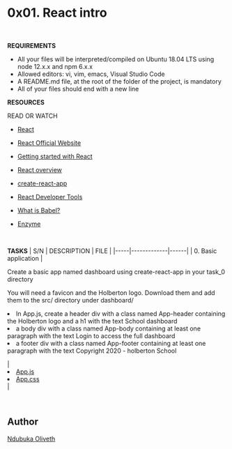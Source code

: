 <h1>0x01. React intro</h1>
<br>


**REQUIREMENTS**
- All your files will be interpreted/compiled on Ubuntu 18.04 LTS using node 12.x.x and npm 6.x.x
- Allowed editors: vi, vim, emacs, Visual Studio Code
- A README.md file, at the root of the folder of the project, is mandatory
- All of your files should end with a new line

**RESOURCES**

READ OR WATCH
- [React](https://intranet.alxswe.com/concepts/547)

- [React Official Website](https://reactjs.org/)

- [Getting started with React](https://www.taniarascia.com/getting-started-with-react/)

- [React overview](https://reactjs.org/docs/getting-started.html)

- [create-react-app](https://github.com/facebook/create-react-app)

- [React Developer Tools](https://chrome.google.com/webstore/detail/react-developer-tools/fmkadmapgofadopljbjfkapdkoienihi)

- [What is Babel?](https://babeljs.io/docs/)

- [Enzyme](https://enzymejs.github.io/enzyme/docs/api/shallow.html)


<br>

**TASKS**
| S/N | DESCRIPTION | FILE |
|-----|-------------|------|
| 0. Basic application | <p>Create a basic app named dashboard using create-react-app in your task_0 directory</p><p>You will need a favicon and the Holberton logo. Download them and add them to the src/ directory under dashboard/ <li>In App.js, create a header div with a class named App-header containing the Holberton logo and a h1 with the text School dashboard</li><li>a body div with a class named App-body containing at least one paragraph with the text Login to access the full dashboard</li><li>a footer div with a class named App-footer containing at least one paragraph with the text Copyright 2020 - holberton School</li></p>|<li>[App.js](https://github.com/Oliveth96/alx-react/0x01-react_intro/task_0/dashboard/src/App.js)</li><li>[App.css](https://github.com/Oliveth96/alx-react/0x01-react_intro/task_0/dashboard/src/App.js)</li>|


<br>
<h2>Author</h2>

[Ndubuka Oliveth](https://github.com/Oliveth96)